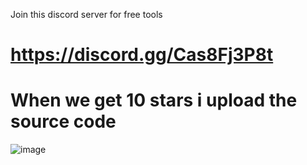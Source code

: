 Join this discord server for free tools
# https://discord.gg/Cas8Fj3P8t
# When we get 10 stars i upload the source code
![image](https://cdn.discordapp.com/attachments/1221994925693079662/1221997263065452564/image.png?ex=66149ca3&is=660227a3&hm=01ce4e72bbe9e383c922e8e2d3a344dc7c58c0ba1565bb3dcdc286583b5b1ee4&)
